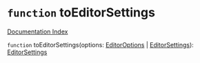 # `function` toEditorSettings

[Documentation Index](../README.md)

`function` toEditorSettings(options: [EditorOptions](../private.interface.EditorOptions/README.md) | [EditorSettings](../private.interface.EditorSettings/README.md)): [EditorSettings](../private.interface.EditorSettings/README.md)